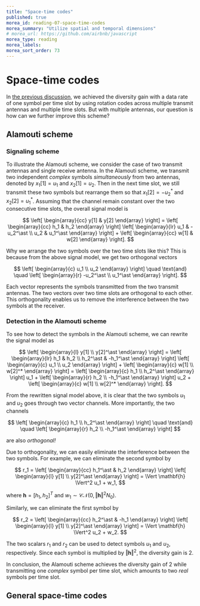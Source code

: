 ```yaml
---
title: "Space-time codes"
published: true
morea_id: reading-07-space-time-codes
morea_summary: "Utilize spatial and temporal dimensions"
# morea_url: https://github.com/airbnb/javascript
morea_type: reading
morea_labels:
morea_sort_order: 73
---
```


# Space-time codes

In [the previous discussion](reading-07-transmit-diversity.html), we achieved the diversity gain with a data rate of one symbol per time slot by using rotation codes across multiple transmit antennas and multiple time slots. But with multiple antennas, our question is how can we further improve this scheme?

## Alamouti scheme

### Signaling scheme

To illustrate the Alamouti scheme, we consider the case of two transmit antennas and single receive antenna. In the Alamouti scheme, we transmit two independent *complex* symbols *simultaneously* from two antennas, denoted by $x_1[1] = u_1$ and $x_2[1] = u_2$. Then in the next time slot, we still transmit these two symbols but rearrange them so that $x_1[2] = -u_2^\ast$ and $x_2[2] = u_1^\ast$. Assuming that the channel remain constant over the two consecutive time slots, the overall signal model is

$$
    \left[ \begin{array}{cc} y[1] & y[2] \end{array} \right] = 
    \left[ \begin{array}{cc} h_1 & h_2 \end{array} \right] 
    \left[ \begin{array}{lr} u_1 & -u_2^\ast \\ u_2 & u_1^\ast \end{array} \right]  + 
    \left[ \begin{array}{cc} w[1] & w[2] \end{array} \right].
$$

Why we arrange the two symbols over the two time slots like this? This is because from the above signal model, we get two orthogonal vectors

$$
\left[ \begin{array}{c} u_1 \\ u_2 \end{array} \right] \quad \text{and} \quad \left[ \begin{array}{r} -u_2^\ast \\ u_1^\ast \end{array} \right].
$$

Each vector represents the symbols transmitted from the two transmit antennas. The two vectors over two time slots are orthogonal to each other. This orthogonality enables us to remove the interference between the two symbols at the receiver. 

### Detection in the Alamouti scheme
To see how to detect the symbols in the Alamouti scheme, we can rewrite the signal model as

$$
    \left[ \begin{array}{l} y[1] \\ y[2]^\ast \end{array} \right] = 
    \left[ \begin{array}{lr} h_1 & h_2 \\ h_2^\ast & -h_1^\ast \end{array} \right] 
    \left[ \begin{array}{c} u_1 \\ u_2 \end{array} \right]  + 
    \left[ \begin{array}{c} w[1] \\ w[2]^* \end{array} \right] = 
    \left[ \begin{array}{c} h_1 \\ h_2^\ast \end{array} \right] u_1 + 
    \left[ \begin{array}{r} h_2 \\ -h_1^\ast \end{array} \right] u_2  + 
    \left[ \begin{array}{c} w[1] \\ w[2]^* \end{array} \right].
$$

From the rewritten signal model above, it is clear that the two symbols $u_1$ and $u_2$ goes through two vector channels. More importantly, the two channels

$$
\left[ \begin{array}{c} h_1 \\ h_2^\ast \end{array} \right] \quad \text{and} \quad \left[ \begin{array}{r} h_2 \\ -h_1^\ast \end{array} \right]
$$

are also *orthogonal!*

Due to orthogonality, we can easily eliminate the interference between the two symbols. For example, we can eliminate the second symbol by

$$
r_1 = \left[ \begin{array}{cc} h_1^\ast & h_2 \end{array} \right] \left[ \begin{array}{l} y[1] \\ y[2]^\ast \end{array} \right] = \Vert \mathbf{h} \Vert^2 u_1 + w_1,
$$

where $\mathbf{h} = [h_1, h_2]^T$ and $w_1 \sim \mathcal{CN}\left(0, \Vert \mathbf{h} \Vert^2 N_0 \right)$.

Similarly, we can eliminate the first symbol by

$$
r_2 = \left[ \begin{array}{cc} h_2^\ast & -h_1 \end{array} \right] \left[ \begin{array}{l} y[1] \\ y[2]^\ast \end{array} \right] = \Vert \mathbf{h} \Vert^2 u_2 + w_2.
$$

The two scalars $r_1$ and $r_2$ can be used to detect symbols $u_1$ and $u_2$, respectively. Since each symbol is multiplied by $\Vert \mathbf{h} \Vert^2$, the diversity gain is 2.

In conclusion, the Alamouti scheme achieves the diversity gain of 2 while transmitting one *complex* symbol per time slot, which amounts to two *real* symbols per time slot.

## General space-time codes


